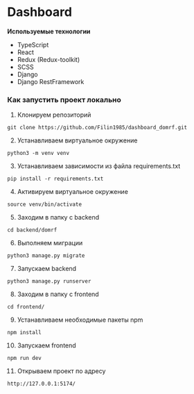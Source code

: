 # Dashboard

**Используемые технологии**

- TypeScript
- React
- Redux (Redux-toolkit)
- SCSS
- Django
- Django RestFramework

### Как запустить проект локально

1. Клонируем репозиторий

```
git clone https://github.com/Filin1985/dashboard_domrf.git
```

2. Устанавливаем виртуальное окружение

```
python3 -m venv venv
```

3. Устанавливаем зависимости из файла requirements.txt

```
pip install -r requirements.txt
```

4. Активируем виртуальное окружение

```
source venv/bin/activate
```

5. Заходим в папку с backend

```
cd backend/domrf
```

6. Выполняем миграции

```
python3 manage.py migrate
```

7. Запускаем backend

```
python3 manage.py runserver
```

8. Заходим в папку с frontend

```
cd frontend/
```

9. Устанавливаем необходимые пакеты npm

```
npm install
```

10. Запускаем frontend

```
npm run dev
```

11. Открываем проект по адресу

```
http://127.0.0.1:5174/
```
